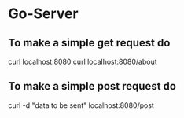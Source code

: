 # Go-Server
## To make a simple get request do
  curl localhost:8080
  curl localhost:8080/about
## To make a simple post request do
  curl -d "data to be sent" localhost:8080/post
